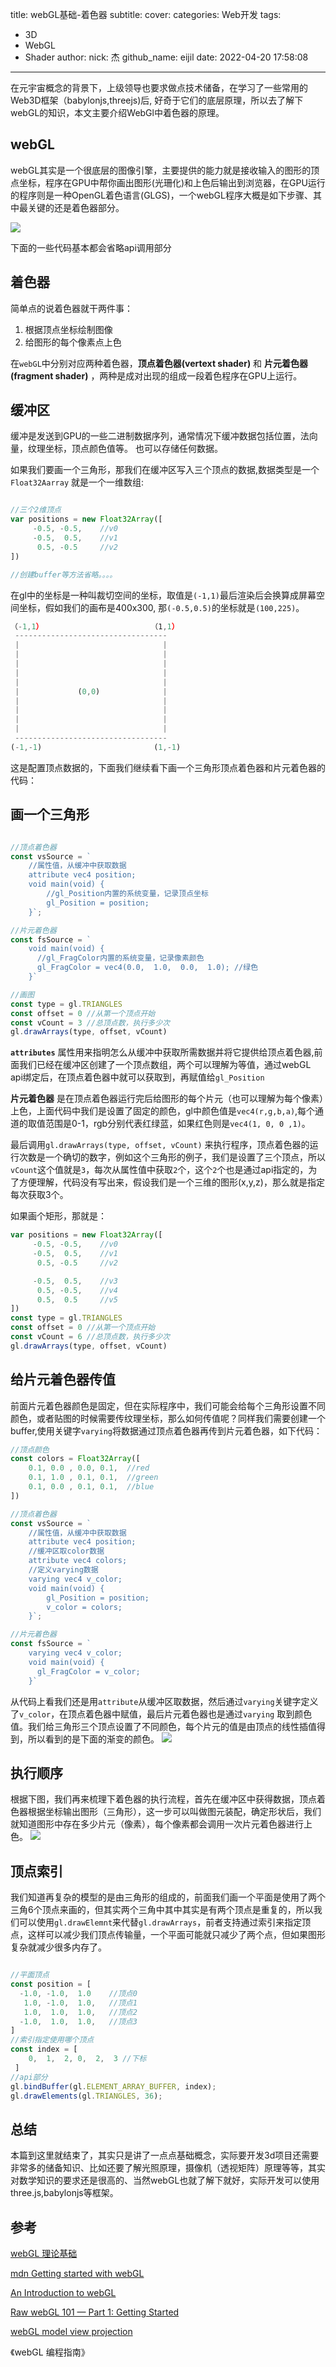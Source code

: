 title: webGL基础-着色器
subtitle:
cover: 
categories: Web开发
tags:
  - 3D
  - WebGL
  - Shader
author:
  nick: 杰
  github_name: eijil
  date: 2022-04-20 17:58:08
  
---

 在元宇宙概念的背景下，上级领导也要求做点技术储备，在学习了一些常用的Web3D框架（babylonjs,threejs)后, 好奇于它们的底层原理，所以去了解下webGL的知识，本文主要介绍WebGl中着色器的原理。


## webGL

webGL其实是一个很底层的图像引擎，主要提供的能力就是接收输入的图形的顶点坐标，程序在GPU中帮你画出图形(光珊化)和上色后输出到浏览器，在GPU运行的程序则是一种OpenGL着色语言(GLGS)，一个webGL程序大概是如下步骤、其中最关键的还是着色器部分。

![](/img/webgl/webgl.png)

下面的一些代码基本都会省略api调用部分

## 着色器

简单点的说着色器就干两件事：

1. 根据顶点坐标绘制图像
2. 给图形的每个像素点上色

在`webGL`中分别对应两种着色器，**顶点着色器(vertext shader)** 和 **片元着色器(fragment shader)** ，两种是成对出现的组成一段着色程序在GPU上运行。




## 缓冲区

缓冲是发送到GPU的一些二进制数据序列，通常情况下缓冲数据包括位置，法向量，纹理坐标，顶点颜色值等。 也可以存储任何数据。


如果我们要画一个三角形，那我们在缓冲区写入三个顶点的数据,数据类型是一个`Float32Aarray` 就是一个一维数组:

``` js

//三个2维顶点
var positions = new Float32Array([
     -0.5, -0.5,    //v0
     -0.5,  0.5,    //v1
      0.5, -0.5     //v2
])

//创建buffer等方法省略。。。。

```
在gl中的坐标是一种叫裁切空间的坐标，取值是`(-1,1)`最后渲染后会换算成屏幕空间坐标，假如我们的画布是400x300, 那`(-0.5,0.5)`的坐标就是`(100,225)`。
``` js
（-1,1）                        （1,1）  
 ----------------------------------
 |                                |
 |                                |
 |                                |
 |                                |
 |                                |
 |             (0,0)              |
 |                                |
 |                                |
 |                                |
 |                                |
 ----------------------------------
(-1,-1)                         (1,-1)

```

这是配置顶点数据的，下面我们继续看下画一个三角形顶点着色器和片元着色器的代码：

## 画一个三角形

``` js

//顶点着色器
const vsSource = `
    //属性值，从缓冲中获取数据
    attribute vec4 position;
    void main(void) {
        //gl_Position内置的系统变量，记录顶点坐标
        gl_Position = position;
    }`;

//片元着色器
const fsSource = `
    void main(void) {
      //gl_FragColor内置的系统变量，记录像素颜色
      gl_FragColor = vec4(0.0,  1.0,  0.0,  1.0); //绿色
    }`

//画图
const type = gl.TRIANGLES
const offset = 0 //从第一个顶点开始
const vCount = 3 //总顶点数，执行多少次
gl.drawArrays(type, offset, vCount)

```

**`attributes`** 属性用来指明怎么从缓冲中获取所需数据并将它提供给顶点着色器,前面我们已经在缓冲区创建了一个顶点数组，两个可以理解为等值，通过webGL api绑定后，在顶点着色器中就可以获取到，再赋值给`gl_Position`

**片元着色器** 是在顶点着色器运行完后给图形的每个片元（也可以理解为每个像素）上色，上面代码中我们是设置了固定的颜色，gl中颜色值是`vec4(r,g,b,a)`,每个通道的取值范围是0-1，rgb分别代表红绿蓝，如果红色则是`vec4(1, 0, 0 ,1)`。

最后调用`gl.drawArrays(type, offset, vCount)` 来执行程序，顶点着色器的运行次数是一个确切的数字，例如这个三角形的例子，我们是设置了三个顶点，所以`vCount`这个值就是`3`，每次从属性值中获取`2`个，这个`2`个也是通过api指定的，为了方便理解，代码没有写出来，假设我们是一个三维的图形(x,y,z)，那么就是指定每次获取3个。

如果画个矩形，那就是：
``` js
var positions = new Float32Array([
     -0.5, -0.5,    //v0
     -0.5,  0.5,    //v1
      0.5, -0.5     //v2

     -0.5,  0.5,    //v3
      0.5, -0.5,    //v4
      0.5,  0.5     //v5
])
const type = gl.TRIANGLES
const offset = 0 //从第一个顶点开始
const vCount = 6 //总顶点数，执行多少次
gl.drawArrays(type, offset, vCount)

```

## 给片元着色器传值

前面片元着色器颜色是固定，但在实际程序中，我们可能会给每个三角形设置不同颜色，或者贴图的时候需要传纹理坐标，那么如何传值呢？同样我们需要创建一个buffer,使用关键字`varying`将数据通过顶点着色器再传到片元着色器，如下代码：

``` js
//顶点颜色
const colors = Float32Array([
    0.1, 0.0 , 0.0, 0.1,  //red
    0.1, 1.0 , 0.1, 0.1,  //green
    0.1, 0.0 , 0.1, 0.1,  //blue
])

//顶点着色器
const vsSource = `
    //属性值，从缓冲中获取数据
    attribute vec4 position;
    //缓冲区取color数据
    attribute vec4 colors;
    //定义varying数据
    varying vec4 v_color;
    void main(void) {
        gl_Position = position;
        v_color = colors;
    }`;

//片元着色器
const fsSource = `
    varying vec4 v_color;
    void main(void) {
      gl_FragColor = v_color;
    }`

```
从代码上看我们还是用`attribute`从缓冲区取数据，然后通过`varying`关键字定义了`v_color`，在顶点着色器中赋值，最后片元着色器也是通过`varying` 取到颜色值。我们给三角形三个顶点设置了不同颜色，每个片元的值是由顶点的线性插值得到，所以看到的是下面的渐变的颜色。
![](/img/webGL/11.png)


## 执行顺序

根据下图，我们再来梳理下着色器的执行流程，首先在缓冲区中获得数据，顶点着色器根据坐标输出图形（三角形），这一步可以叫做图元装配，确定形状后，我们就知道图形中存在多少片元（像素），每个像素都会调用一次片元着色器进行上色。
![](/img/webGL/2.png)

## 顶点索引

我们知道再复杂的模型的是由三角形的组成的，前面我们画一个平面是使用了两个三角6个顶点来画的，但其实两个三角中其中其实是有两个顶点是重复的，所以我们可以使用`gl.drawElemnt`来代替`gl.drawArrays`，前者支持通过索引来指定顶点，这样可以减少我们顶点传输量，一个平面可能就只减少了两个点，但如果图形复杂就减少很多内存了。

``` js

//平面顶点
const position = [
  -1.0, -1.0,  1.0    //顶点0
   1.0, -1.0,  1.0,   //顶点1
   1.0,  1.0,  1.0,   //顶点2
  -1.0,  1.0,  1.0,   //顶点3
]
//索引指定使用哪个顶点
const index = [
    0,  1,  2, 0,  2,  3 //下标
 ]
//api部分
gl.bindBuffer(gl.ELEMENT_ARRAY_BUFFER, index);
gl.drawElements(gl.TRIANGLES, 36);

```

## 总结

本篇到这里就结束了，其实只是讲了一点点基础概念，实际要开发3d项目还需要非常多的储备知识、比如还要了解光照原理，摄像机（透视矩阵）原理等等，其实对数学知识的要求还是很高的、当然webGL也就了解下就好，实际开发可以使用three.js,babylonjs等框架。

## 参考

[webGL 理论基础](https://webGLfundamentals.org/webGL/lessons/zh_cn/)

[mdn Getting started with webGL](https://developer.mozilla.org/zh-CN/docs/Web/API/webGL_API/Tutorial/Getting_started_with_webGL)

[An Introduction to webGL](https://dev.opera.com/articles/introduction-to-webGL-part-1/)

[Raw webGL 101 — Part 1: Getting Started](https://dev.opera.com/articles/raw-webGL-part-1-getting-started/)

[webGL model view projection](https://developer.mozilla.org/zh-CN/docs/Web/API/webGL_API/webGL_model_view_projection#perspective_matrix)

《webGL 编程指南》